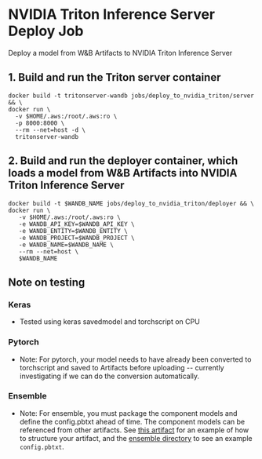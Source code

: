 # NVIDIA Triton Inference Server Deploy Job

Deploy a model from W&B Artifacts to NVIDIA Triton Inference Server

## 1. Build and run the Triton server container

```
docker build -t tritonserver-wandb jobs/deploy_to_nvidia_triton/server && \
docker run \
  -v $HOME/.aws:/root/.aws:ro \
  -p 8000:8000 \
  --rm --net=host -d \
  tritonserver-wandb
```

## 2. Build and run the deployer container, which loads a model from W&B Artifacts into NVIDIA Triton Inference Server

```
docker build -t $WANDB_NAME jobs/deploy_to_nvidia_triton/deployer && \
docker run \
   -v $HOME/.aws:/root/.aws:ro \
   -e WANDB_API_KEY=$WANDB_API_KEY \
   -e WANDB_ENTITY=$WANDB_ENTITY \
   -e WANDB_PROJECT=$WANDB_PROJECT \
   -e WANDB_NAME=$WANDB_NAME \
   --rm --net=host \
   $WANDB_NAME
```

## Note on testing

### Keras

- Tested using keras savedmodel and torchscript on CPU

### Pytorch

- Note: For pytorch, your model needs to have already been converted to torchscript and saved to Artifacts before uploading -- currently investigating if we can do the conversion automatically.

### Ensemble

- Note: For ensemble, you must package the component models and define the config.pbtxt ahead of time. The component models can be referenced from other artifacts. See [this artifact](https://wandb.ai/megatruong/tritonserver-ensemble-testing10/artifacts/ensemble_model/ensemble_model/v0/files) for an example of how to structure your artifact, and the [ensemble directory](https://wandb.ai/megatruong/tritonserver-ensemble-testing10/artifacts/ensemble_model/ensemble_model/v0/files/ensemble) to see an example `config.pbtxt`.
